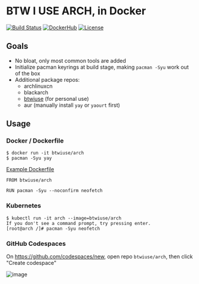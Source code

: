 # BTW I USE ARCH, in Docker

[![Build Status](https://travis-ci.org/archlinux/archlinux-docker.svg?branch=master)](https://travis-ci.org/archlinux/archlinux-docker)
[![DockerHub](https://img.shields.io/docker/pulls/btwiuse/arch.svg)](https://hub.docker.com/r/btwiuse/arch)
[![License](https://img.shields.io/github/license/btwiuse/arch?color=%23000&style=flat-round)](https://github.com/btwiuse/arch/blob/main/LICENSE)

## Goals

* No bloat, only most common tools are added
* Initialize pacman keyrings at build stage, making `pacman -Syu` work out of the box
* Additional package repos:
  - archlinuxcn
  - blackarch
  - [btwiuse](https://github.com/btwiuse/archpkg) (for personal use)
  - aur (manually install `yay` or `yaourt` first)

## Usage

### Docker / Dockerfile

```
$ docker run -it btwiuse/arch
$ pacman -Syu yay
```

[Example Dockerfile](.devcontainer/Dockerfile)
```
FROM btwiuse/arch

RUN pacman -Syu --noconfirm neofetch
```

### Kubernetes

```
$ kubectl run -it arch --image=btwiuse/arch
If you don't see a command prompt, try pressing enter.
[root@arch /]# pacman -Syu neofetch
```

### GitHub Codespaces

On https://github.com/codespaces/new, open repo `btwiuse/arch`, then click "Create codespace"

![image](https://user-images.githubusercontent.com/54848194/177681631-077891d8-670a-4a34-9f6e-1c69b9fc5916.png)
